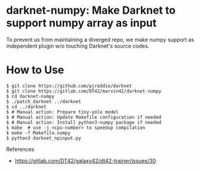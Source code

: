 # darknet-numpy: Make Darknet to support numpy array as input

To prevent us from maintaining a diverged repo, we make numpy support
as independent plugin w/o touching Darknet's source codes.

# How to Use

```
$ git clone https://github.com/pjreddie/darknet
$ git clone https://gitlab.com/DT42/marvin42/darknet-numpy
$ cd darknet-numpy
$ ./patch_darknet ../darknet
$ cd ../darknet
$ # Manual action: Prepare tiny-yolo model
$ # Manual action: Update Makefile configuration if needed
$ # Manual action: Install python3-numpy package if needed
$ make  # use -j <cpu-number> to speedup compilation
$ make -f Makefile.numpy
$ python3 darknet_npinput.py
```

References

* https://gitlab.com/DT42/galaxy42/dt42-trainer/issues/30
